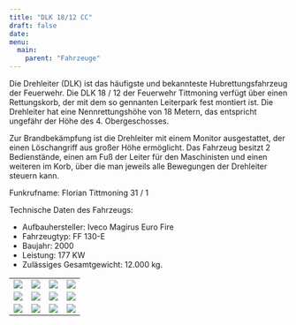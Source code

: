 ```yaml
---
title: "DLK 18/12 CC"
draft: false
date: 
menu:
  main:
    parent: "Fahrzeuge"
---
```


Die Drehleiter (DLK) ist das häufigste und bekannteste Hubrettungsfahrzeug der Feuerwehr. Die DLK 18 / 12 der Feuerwehr Tittmoning verfügt über einen Rettungskorb, der mit dem so gennanten Leiterpark fest montiert ist. Die Drehleiter hat eine Nennrettungshöhe von 18 Metern, das entspricht ungefähr der Höhe des 4. Obergeschosses.

Zur Brandbekämpfung ist die Drehleiter mit einem Monitor ausgestattet, der einen Löschangriff aus großer Höhe ermöglicht. Das Fahrzeug besitzt 2 Bedienstände, einen am Fuß der Leiter für den Maschinisten und einen weiteren im Korb, über die man jeweils alle Bewegungen der Drehleiter steuern kann.

Funkrufname: Florian Tittmoning 31 / 1

Technische Daten des Fahrzeugs:

* Aufbauhersteller: Iveco Magirus Euro Fire
* Fahrzeugtyp: FF 130-E
* Baujahr: 2000
* Leistung: 177 KW
* Zulässiges Gesamtgewicht: 12.000 kg.


<table class="gallery">
	<tr>
		<td><a data-fancybox="gallery" href="/img/fahrzeuge/dlk/dl-l2.jpg"><img src="/img/fahrzeuge/dlk/dl-l2.jpg"></a></td>
		<td><a data-fancybox="gallery" href="/img/fahrzeuge/dlk/dl-l-offen.jpg"><img src="/img/fahrzeuge/dlk/dl-l-offen.jpg"></a></td>
		<td><a data-fancybox="gallery" href="/img/fahrzeuge/dlk/dl-r.jpg"><img src="/img/fahrzeuge/dlk/dl-r.jpg"></a></td>
		<td><a data-fancybox="gallery" href="/img/fahrzeuge/dlk/dl-r-offen.jpg"><img src="/img/fahrzeuge/dlk/dl-r-offen.jpg"></a></td>
	</tr>
	<tr>
		<td><a data-fancybox="gallery" href="/img/fahrzeuge/dlk/dl-f.jpg"><img src="/img/fahrzeuge/dlk/dl-f.jpg"></a></td>
		<td><a data-fancybox="gallery" href="/img/fahrzeuge/dlk/dl-oben.jpg"><img src="/img/fahrzeuge/dlk/dl-oben.jpg"></a></td>
		<td><a data-fancybox="gallery" href="/img/fahrzeuge/dlk/dl-park.jpg"><img src="/img/fahrzeuge/dlk/dl-park.jpg"></a></td>
		<td><a data-fancybox="gallery" href="/img/fahrzeuge/dlk/dl-f-offen.jpg"><img src="/img/fahrzeuge/dlk/dl-f-offen.jpg"></a></td>
	</tr>
	<tr>
		<td><a data-fancybox="gallery" href="/img/fahrzeuge/dlk/dl-auf1.jpg"><img src="/img/fahrzeuge/dlk/dl-auf1.jpg"></a></td>
		<td><a data-fancybox="gallery" href="/img/fahrzeuge/dlk/dl-auf2.jpg"><img src="/img/fahrzeuge/dlk/dl-auf2.jpg"></a></td>
		<td><a data-fancybox="gallery" href="/img/fahrzeuge/dlk/dl-auf3.jpg"><img src="/img/fahrzeuge/dlk/dl-auf3.jpg"></a></td>
		<td><a data-fancybox="gallery" href="/img/fahrzeuge/dlk/blau-dl.jpg"><img src="/img/fahrzeuge/dlk/blau-dl.jpg"></a></td>
	</tr>

</table>